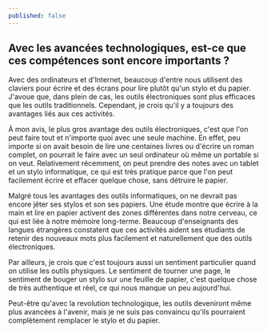 ```yaml
---
published: false
---
```

## Avec les avancées technologiques, est-ce que ces compétences sont encore importants ?

Avec des ordinateurs et d'Internet, beaucoup d'entre nous utilisent des claviers pour écrire et des écrans pour lire plutôt qu'un stylo et du papier. J'avoue que, dans plein de cas, les outils électroniques sont plus efficaces que les outils traditionnels. Cependant, je crois qu'il y a toujours des avantages liés aux ces activités.

À mon avis, le plus gros avantage des outils électroniques, c'est que l'on peut faire tout et n'importe quoi avec une seule machine. En effet, peu importe si on avait besoin de lire une centaines livres ou d'écrire un roman complet, on pourrait le faire avec un seul ordinateur où même un portable si on veut. Relativement récemment, on peut prendre des notes avec un tablet et un stylo informatique, ce qui est très pratique parce que l'on peut facilement écrire et effacer quelque chose, sans détruire le papier.

Malgré tous les avantages des outils informatiques, on ne devrait pas encore jêter ses stylos et son ses papiers. Une étude montre que écrire à la main et lire en papier activent des zones différentes dans notre cerveau, ce qui est liée à notre mémoire long-terme. Beaucoup d'enseignants des langues étrangères constatent que ces activités aident ses étudiants de retenir des nouveaux mots plus facilement et naturellement que des outils électroniques. 

Par ailleurs, je crois que c'est toujours aussi un sentiment particulier quand on utilise les outils physiques. Le sentiment de tourner une page, le sentiment de bouger un stylo sur une feuille de papier, c'est quelque chose de très authentique et réel, ce qui nous manque un peu aujourd'hui. 

Peut-être qu'avec la revolution technologique, les outils deveniront même plus avancées à l'avenir, mais je ne suis pas convaincu qu'ils pourraient complètement remplacer le stylo et du papier.    